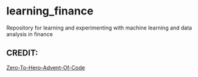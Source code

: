# learning_finance
Repository for learning and experimenting with machine learning and data analysis in finance

## CREDIT:
[Zero-To-Hero-Advent-Of-Code](https://github.com/Joseph-Matteo-Scorsone/Zero-To-Hero-Advent-Of-Code/tree/main/Zero-To-Hero-Advent-Of-Code)